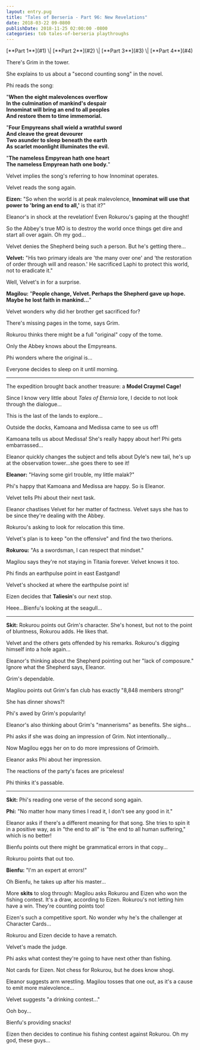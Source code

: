 ```yaml
---
layout: entry.pug
title: "Tales of Berseria - Part 96: New Revelations"
date: 2018-03-22 09-0800
publishDate: 2018-11-25 02:00:00 -0800
categories: tob tales-of-berseria playthroughs
---
```


<p class="entry-partination" markdown="1">[**Part 1**](#1) \| [**Part 2**](#2) \| [**Part 3**](#3) \| [**Part 4**](#4)</p>

<a name="1"></a>

There's Grim in the tower.

She explains to us about a "second counting song" in the novel.

Phi reads the song:

"**When the eight malevolences overflow<br/>
In the culmination of mankind's despair<br/>
Innominat will bring an end to all peoples<br/>
And restore them to time immemorial.**

"**Four Empyreans shall wield a wrathful sword<br/>
And cleave the great devourer<br/>
Two asunder to sleep beneath the earth<br/>
As scarlet moonlight illuminates the evil.**

"**The nameless Empyrean hath one heart<br/>
The nameless Empyrean hath one body.**"

Velvet implies the song's referring to how Innominat operates.

Velvet reads the song again.

**Eizen:** "So when the world is at peak malevolence, **Innominat will use that power to 'bring an end to all,'** is that it?"

Eleanor's in shock at the revelation! Even Rokurou's gaping at the thought!

So the Abbey's true MO is to destroy the world once things get dire and start all over again. Oh my god...

Velvet denies the Shepherd being such a person. But he's getting there...

**Velvet:** "His two primary ideals are 'the many over one' and ‘the restoration of order through will and reason.' He sacrificed Laphi to protect this world, not to eradicate it."

Well, Velvet's in for a surprise.

**Magilou:** "**People change, Velvet. Perhaps the Shepherd gave up hope. Maybe he lost faith in mankind...**"

Velvet wonders why did her brother get sacrificed for?

There's missing pages in the tome, says Grim.

Rokurou thinks there might be a full "original" copy of the tome.

Only the Abbey knows about the Empyreans.

Phi wonders where the original is...

Everyone decides to sleep on it until morning.

<a name="2"></a>

---

The expedition brought back another treasure: a **Model Craymel Cage!**

Since I know very little about *Tales of Eternia* lore, I decide to not look through the dialogue...

This is the last of the lands to explore...

Outside the docks, Kamoana and Medissa came to see us off!

Kamoana tells us about Medissa! She's really happy about her! Phi gets embarrassed...

Eleanor quickly changes the subject and tells about Dyle's new tail, he's up at the observation tower...she goes there to see it!

**Eleanor:** "Having some girl trouble, my little malak?"

Phi's happy that Kamoana and Medissa are happy. So is Eleanor.

Velvet tells Phi about their next task.

Eleanor chastises Velvet for her matter of factness. Velvet says she has to be since they're dealing with the Abbey.

Rokurou's asking to look for relocation this time.

Velvet's plan is to keep "on the offensive" and find the two therions.

**Rokurou:** "As a swordsman, I can respect that mindset."

Magilou says they're not staying in Titania forever. Velvet knows it too.

Phi finds an earthpulse point in east Eastgand!

Velvet's shocked at where the earthpulse point is!

Eizen decides that **Taliesin**'s our next stop.

Heee...Bienfu's looking at the seagull...

<a name="3"></a>

---

**Skit:** Rokurou points out Grim's character. She's honest, but not to the point of bluntness, Rokurou adds. He likes that.

Velvet and the others gets offended by his remarks. Rokurou's digging himself into a hole again...

Eleanor's thinking about the Shepherd pointing out her "lack of composure." Ignore what the Shepherd says, Eleanor.

Grim's dependable.

Magilou points out Grim's fan club has exactly "8,848 members strong!"

She has dinner shows?!

Phi's awed by Grim's popularity!

Eleanor's also thinking about Grim's "mannerisms" as benefits. She sighs...

Phi asks if she was doing an impression of Grim. Not intentionally...

Now Magilou eggs her on to do more impressions of Grimoirh.

Eleanor asks Phi about her impression.

The reactions of the party's faces are priceless!

Phi thinks it's passable.

<a name="4"></a>

---

**Skit:** Phi's reading one verse of the second song again.

**Phi:** "No matter how many times I read it, I don't see any good in it."

Eleanor asks if there's a different meaning for that song. She tries to spin it in a positive way, as in "the end to all" is "the end to all human suffering," which is no better!

Bienfu points out there might be grammatical errors in that copy...

Rokurou points that out too.

**Bienfu:** "I'm an expert at errors!"

Oh Bienfu, he takes up after his master...

More **skits** to slog through: Magilou asks Rokurou and Eizen who won the fishing contest. It's a draw, according to Eizen. Rokurou's not letting him have a win. They're counting points too!

Eizen's such a competitive sport. No wonder why he's the challenger at Character Cards...

Rokurou and Eizen decide to have a rematch.

Velvet's made the judge.

Phi asks what contest they're going to have next other than fishing.

Not cards for Eizen. Not chess for Rokurou, but he does know shogi.

Eleanor suggests arm wrestling. Magilou tosses that one out, as it's a cause to emit more malevolence...

Velvet suggests "a drinking contest..."

Ooh boy...

Bienfu's providing snacks!

Eizen then decides to continue his fishing contest against Rokurou. Oh my god, these guys...